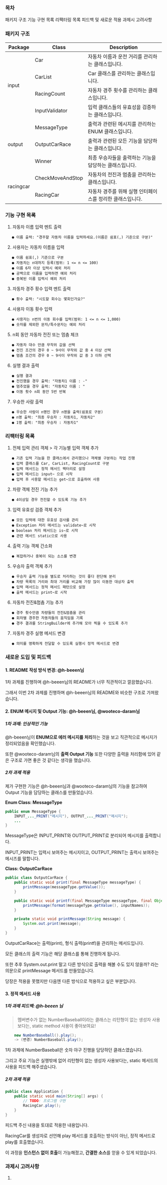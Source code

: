 ### 목차
패키지 구조
기능 구현 목록
리팩터링 목록
피드백 및 새로운 적용
과제시 고려사항

### 패키지 구조
<table>
    <thead>
        <tr>
            <th>Package</th>
            <th>Class</th>
            <th>Description</th>
        </tr>
    </thead>
    <tbody>
        <tr>
            <td rowspan="4">input</td>
            <td>Car</td>
            <td>자동차 이름과 운전 거리를 관리하는 클래스입니다.</td>
        </tr>
        <tr>
            <td>CarList</td>
            <td>Car 클래스를 관리하는 클래스입니다.</td>
        </tr>
        <tr>
            <td>RacingCount</td>
            <td>자동차 경주 횟수를 관리하는 클래스입니다.</td>
        </tr>
        <tr>
            <td>InputValidator</td>
            <td>입력 클래스들의 유효성을 검증하는 클래스입니다.</td>
        </tr>
        <tr>
            <td rowspan="3">output</td>
            <td>MessageType</td>
            <td>출력과 관련된 메시지를 관리하는 ENUM 클래스입니다.</td>
        </tr>
        <tr>
            <td>OutputCarRace</td>
            <td>출력과 관련된 모든 기능을 담당하는 클래스입니다.</td>
        </tr>
        <tr>
            <td>Winner</td>
            <td>최종 우승자들을 출력하는 기능을 담당하는 클래스입니다.</td>
        </tr>
        <tr>
            <td rowspan="2">racingcar</td>
            <td>CheckMoveAndStop</td>
            <td>자동차의 전진과 멈춤을 관리하는 클래스입니다.</td>
        </tr>
        <tr>
            <td>RacingCar</td>
            <td>자동차 경주를 위해 실행 인터페이스를 정리한 클래스입니다.</td>
        </tr>
    </tbody>
</table>

### 기능 구현 목록
1. 자동차 이름 입력 멘트 출력
```text
   ● 이름 출력: "경주할 자동차 이름을 입력하세요.(이름은 쉼표(,) 기준으로 구분)"
```

2. 사용자는 자동차 이름을 입력
```text
   ● 이름 쉼표(,) 기준으로 구분
   ● 자동차는 n대까지 등록(범위: 1 <= n <= 100)
   ● 이름 6자 이상 입력시 예외 처리
   ● 공백으로 이름을 입력하면 예외 처리
   ● 중복된 이름 입력시 예외 처리
```

3. 자동차 경주 횟수 입력 멘트 출력
```text
   ● 횟수 출력: "시도할 회수는 몇회인가요?"
```

4. 사용자 이동 횟수 입력
```text
   ● 사용자는 n번의 이동 회수를 입력(범위: 1 <= n <= 1,000)
   ● 숫자를 제외한 문자/특수문자는 예외 처리
```

5. n회 동안 자동차 전진 또는 멈춤 체크
```text
   ● 자동차 대수 만큼 무작위 값을 선택
   ● 전진 조건의 경우 0 ~ 9사이 무작위 값 중 4 이상 선택
   ● 멈춤 조건의 경우 0 ~ 9사이 무작위 값 중 3 이하 선택
```

6. 실행 결과 출력
```text
   ● 실행 결과
   ● 전진했을 경우 출력: "자동차1 이름 : -"
   ● 멈추었을 경우 출력: "자동차2 이름 : "
   ● 이동 횟수 n회 동안 5번 반복
```

7. 우승한 사람 출력
```text
   ● 우승한 사람이 n명인 경우 n명을 출력(쉼표로 구분)
   ● n명 출력: "최종 우승자 : 자동차1, 자동차2"
   ● 1명 출력: "최종 우승자 : 자동차1"
```


### 리팩터링 목록
1. 전체 입력 관리 객체 > 각 기능별 입력 객체 추가
```text
   ● 기존 입력 기능을 한 클래스에서 관리했으나 객체별 구분하는 작업 진행 
   ● 입력 클래스를 Car, CarList, RacingCount로 구분
   ● 입력 메서드는 정적 메서드 팩터리로 설정 
   ● 입력 메서드는 input~ 으로 시작
   ● 입력 후 사용할 메서드는 get~으로 호출하여 사용
```

2. 차량 객체 전진 기능 추가
```text
   ● 4이상일 경우 전진할 수 있도록 기능 추가
```

3. 입력 유효성 검증 객체 추가
```text
   ● 모든 입력에 대한 유효성 검사를 관리
   ● Exception 처리 메서드는 validate~로 시작
   ● boolean 처리 메서드는 is~로 시작
   ● 관련 메서드 static으로 사용
```

4. 출력 기능 객체 간소화
```text
   ● 복잡하거나 중복이 되는 소스를 변경
```

5. 우승자 출력 객체 추가
```text
   ● 우승자 출력 기능을 별도로 처리하는 것이 좋다 판단해 분리
   ● 차량 목록의 거리와 최대 거리를 비교해 가장 많이 이동한 대상자 출력
   ● 입력 메서드는 정적 메서드 패턴으로 설정
   ● 출력 메서드는 print~로 시작
```

6. 자동차 전진&멈춤 기능 추가
```text
   ● 경주 횟수만큼 차량들의 전진&멈춤을 관리
   ● 회차별 경주한 자동차들의 움직임을 기록
   ● 경주 결과를 StringBuilder에 추가해 모아 찍을 수 있도록 추가
```

7. 자동차 경주 실행 메서드 변경
```text
   ● 의미를 명확하게 전달할 수 있도록 실행시 정적 메서드로 변경
```
### 새로운 도입 및 피드백
#### 1. README 작성 방식 변경: @h-beeen님 
1차 과제를 진행하며 @h-beeen님의 README가 너무 직관적이고 깔끔했습니다.

그래서 이번 2차 과제를 진행하며 @h-beeen님의 README와 비슷한 구조로 가져왔습니다. 

#### 2. ENUM 메시지 및 Output 기능: @h-beeen님, @wooteco-daram님
##### 1차 과제: 인상적인 기능
@h-beeen님이 **ENUM으로 에러 메시지를 처리**하는 것을 보고 직관적으로 메시지가 정리되었음을 확인했습니다. 

또한 @wooteco-daram님의 **출력 Output 기능** 또한 다양한 출력을 처리함에 있어 같은 구조로 가면 좋은 것 같다는 생각을 했습니다. 

##### 2차 과제 적용
제가 구현한 기능은 @h-beeen님과 @wooteco-daram님의 기능을 참고하여 Output 기능을 담당하는 클래스를 만들었습니다.

**Enum Class: MessageType**
```java
public enum MessageType {
    INPUT_..._PRINT("메시지"), OUTPUT_..._PRINT("메시지");
    ...
}
```
MessageType은 INPUT_PRINT와 OUTPUT_PRINT로 분리되어 메시지를 출력합니다.

INPUT_PRINT는 입력시 보여주는 메시지이고, OUTPUT_PRINT는 출력시 보여주는 메시즈를 말합니다.

**Class: OutputCarRace**
```java
public class OutputCarRace {
    public static void print(final MessageType messageType) {
        printMessage(messageType.getValue());
    }

    public static void printf(final MessageType messageType, final Object... inputNames) {
        printMessage(format(messageType.getValue(), inputNames));
    }

    private static void printMessage(String message) {
        System.out.print(message);
    }
}
```
OutputCarRace는 출력(print), 형식 출력(printf)을 관리하는 메서드입니다. 

모든 클래스의 출력 기능은 해당 클래스를 통해 진행하게 됩니다. 

또한 추후 System.out.print 말고 다른 방식으로 출력을 해볼 수도 있지 않을까? 라는 의문으로 printMessage 메서드를 만들었습니다. 

당장은 적용을 못했지만 다음엔 다른 방식으로 적용하고 싶은 부분입니다.


#### 3. 정적 메서드 사용
##### 1차 과제 피드백: @h-beeen 님
> 멤버변수가 없는 NumberBaseball이라는 클래스는 리턴형이 없는 생성자 사용보다는, static method 사용이 좋아보여요!
```java
    new NumberBaseball().play();
    -> (변경) NumberBaseball.play();
```
1차 과제에 NumberBaseball은 숫자 야구 진행을 담당하던 클래스였습니다.

그리고 주요 기능은 실행밖에 없어 리턴형이 없는 생성자 사용보다는, static 메서드의 사용을 피드백 해주셨습니다.

##### 2차 과제 적용
```java
public class Application {
    public static void main(String[] args) {
        // TODO: 프로그램 구현
        RacingCar.play();
    }
}
```
피드백 주신 내용을 토대로 적용한 내용입니다. 

RacingCar를 생성자로 선언해 play 메서드를 호출하는 방식이 아닌, 정적 메서드로 play를 호출했습니다.

이 과정을 **인스턴스 없이 호출**이 가능해졌고, **간결한 소스**를 얻을 수 있게 되었습니다.  



### 과제시 고려사항
1. 
